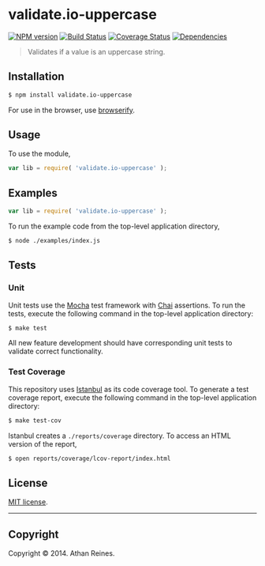 validate.io-uppercase
===
[![NPM version][npm-image]][npm-url] [![Build Status][travis-image]][travis-url] [![Coverage Status][coveralls-image]][coveralls-url] [![Dependencies][dependencies-image]][dependencies-url]

> Validates if a value is an uppercase string.


## Installation

``` bash
$ npm install validate.io-uppercase
```

For use in the browser, use [browserify](https://github.com/substack/node-browserify).


## Usage

To use the module,

``` javascript
var lib = require( 'validate.io-uppercase' );
```


## Examples

``` javascript
var lib = require( 'validate.io-uppercase' );
```

To run the example code from the top-level application directory,

``` bash
$ node ./examples/index.js
```


## Tests

### Unit

Unit tests use the [Mocha](http://visionmedia.github.io/mocha) test framework with [Chai](http://chaijs.com) assertions. To run the tests, execute the following command in the top-level application directory:

``` bash
$ make test
```

All new feature development should have corresponding unit tests to validate correct functionality.


### Test Coverage

This repository uses [Istanbul](https://github.com/gotwarlost/istanbul) as its code coverage tool. To generate a test coverage report, execute the following command in the top-level application directory:

``` bash
$ make test-cov
```

Istanbul creates a `./reports/coverage` directory. To access an HTML version of the report,

``` bash
$ open reports/coverage/lcov-report/index.html
```


## License

[MIT license](http://opensource.org/licenses/MIT). 


---
## Copyright

Copyright &copy; 2014. Athan Reines.


[npm-image]: http://img.shields.io/npm/v/validate.io-uppercase.svg
[npm-url]: https://npmjs.org/package/validate.io-uppercase

[travis-image]: http://img.shields.io/travis/validate-io/uppercase/master.svg
[travis-url]: https://travis-ci.org/validate-io/uppercase

[coveralls-image]: https://img.shields.io/coveralls/validate-io/uppercase/master.svg
[coveralls-url]: https://coveralls.io/r/validate-io/uppercase?branch=master

[dependencies-image]: http://img.shields.io/david/validate-io/uppercase.svg
[dependencies-url]: https://david-dm.org/validate-io/uppercase

[dev-dependencies-image]: http://img.shields.io/david/dev/validate-io/uppercase.svg
[dev-dependencies-url]: https://david-dm.org/dev/validate-io/uppercase

[github-issues-image]: http://img.shields.io/github/issues/validate-io/uppercase.svg
[github-issues-url]: https://github.com/validate-io/uppercase/issues